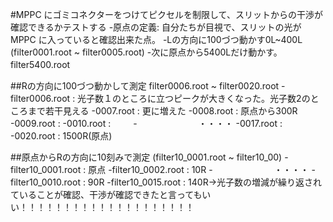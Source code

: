 #MPPC にゴミコネクターをつけてピクセルを制限して、スリットからの干渉が確認できるかテストする
-原点の定義: 自分たちが目視で、スリットの光がMPPC に入っていると確認出来た点。
-Lの方向に100づつ動かす0L~400L (filter0001.root ~ filter0005.root)
-次に原点から5400Lだけ動かす。filter5400.root　

##Rの方向に100づつ動かして測定 filter0006.root ~ filter0020.root
-filter0006.root : 光子数１のところに立つピークが大きくなった。光子数2のところまで若干見える
-0007.root : 更に増えた
-0008.root : 原点から300R 
-0009.root : 
-0010.root : 　　
-　　　　　　　・・・・
-0017.root : 
-0020.root : 1500R(原点)

##原点からRの方向に10刻みで測定 (filter10_0001.root ~ filter10_00)
-filter10_0001.root : 原点
-filter10_0002.root : 10R
-　　　　　　　・・・・
-filter10_0010.root : 90R
-filter10_0015.root : 140R→光子数の増減が繰り返されていることが確認、干渉が確認できたと言ってもいい！！！！！！！！！！！！！！！！！！！！
